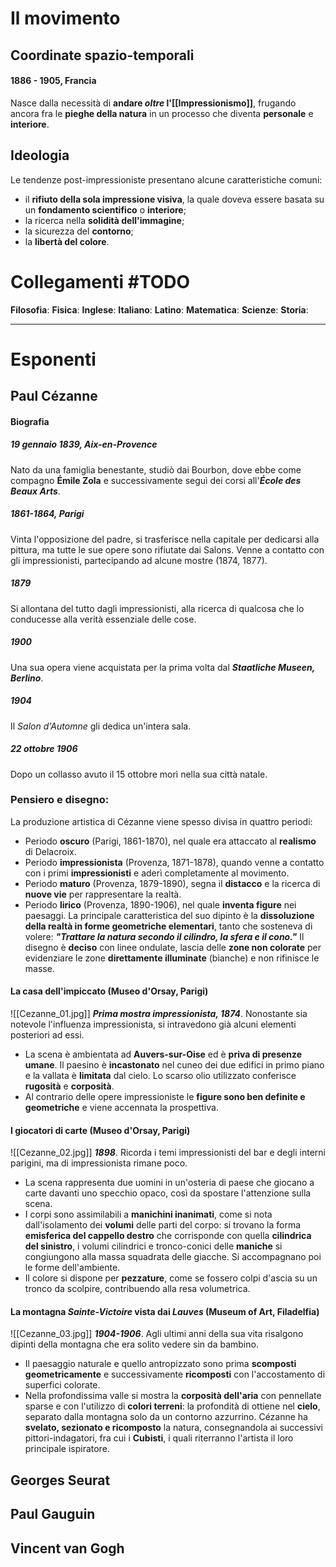 # Il movimento
## Coordinate spazio-temporali
#### 1886 - 1905, Francia
Nasce dalla necessità di **andare *oltre* l'[[Impressionismo]]**, frugando ancora fra le **pieghe della natura** in un processo che diventa **personale** e **interiore**.
## Ideologia
Le tendenze post-impressioniste presentano alcune caratteristiche comuni:
- il **rifiuto della sola impressione visiva**, la quale doveva essere basata su un **fondamento scientifico** o **interiore**;
- la ricerca nella **solidità dell'immagine**;
- la sicurezza del **contorno**;
- la **libertà del colore**.
# Collegamenti #TODO 
**Filosofia**:
**Fisica**:
**Inglese**:
**Italiano**:
**Latino**:
**Matematica**:
**Scienze**:
**Storia**:

---
# Esponenti
## Paul Cézanne
#### Biografia
##### 19 gennaio 1839, Aix-en-Provence 
Nato da una famiglia benestante, studiò dai Bourbon, dove ebbe come compagno **Émile Zola** e successivamente seguì dei corsi all'***École des Beaux Arts***.
##### 1861-1864, Parigi
Vinta l'opposizione del padre, si trasferisce nella capitale per dedicarsi alla pittura, ma tutte le sue opere sono rifiutate dai Salons. Venne a contatto con gli impressionisti, partecipando ad alcune mostre (1874, 1877).
##### 1879
Si allontana del tutto dagli impressionisti, alla ricerca di qualcosa che lo conducesse alla verità essenziale delle cose.
##### 1900
Una sua opera viene acquistata per la prima volta dal ***Staatliche Museen, Berlino***.
##### 1904
Il *Salon d'Automne* gli dedica un'intera sala.
##### 22 ottobre 1906
Dopo un collasso avuto il 15 ottobre morì nella sua città natale.
### Pensiero e disegno:
La produzione artistica di Cézanne viene spesso divisa in quattro periodi:
* Periodo **oscuro** (Parigi, 1861-1870), nel quale era attaccato al **realismo** di Delacroix.
* Periodo **impressionista** (Provenza, 1871-1878), quando venne a contatto con i primi **impressionisti** e aderì completamente al movimento.
* Periodo **maturo** (Provenza, 1879-1890), segna il **distacco** e la ricerca di **nuove vie** per rappresentare la realtà.
* Periodo **lirico** (Provenza, 1890-1906), nel quale **inventa figure** nei paesaggi.
La principale caratteristica del suo dipinto è la **dissoluzione della realtà in forme geometriche elementari**, tanto che sosteneva di volere:
***"Trattare la natura secondo il cilindro, la sfera e il cono."***
Il disegno è **deciso** con linee ondulate, lascia delle **zone non colorate** per evidenziare le zone **direttamente illuminate** (bianche) e non rifinisce le masse.
#### La casa dell'impiccato (Museo d'Orsay, Parigi)
![[Cezanne_01.jpg]]
***Prima mostra impressionista, 1874***. Nonostante sia notevole l'influenza impressionista, si intravedono già alcuni elementi posteriori ad essi.
- La scena è ambientata ad **Auvers-sur-Oise** ed è **priva di presenze umane**. Il paesino è **incastonato** nel cuneo dei due edifici in primo piano e la vallata è **limitata** dal cielo. Lo scarso olio utilizzato conferisce **rugosità** e **corposità**.
- Al contrario delle opere impressioniste le **figure sono ben definite e geometriche** e viene accennata la prospettiva.
#### I giocatori di carte (Museo d'Orsay, Parigi)
![[Cezanne_02.jpg]]
***1898***. Ricorda i temi impressionisti del bar e degli interni parigini, ma di impressionista rimane poco.
* La scena rappresenta due uomini in un'osteria di paese che giocano a carte davanti uno specchio opaco, così da spostare l'attenzione sulla scena.
* I corpi sono assimilabili a **manichini inanimati**, come si nota dall'isolamento dei **volumi** delle parti del corpo: si trovano la forma **emisferica del cappello destro** che corrisponde con quella **cilindrica del sinistro**, i volumi cilindrici e tronco-conici delle **maniche** si congiungono alla massa squadrata delle giacche. Si accompagnano poi le forme dell'ambiente.
* Il colore si dispone per **pezzature**, come se fossero colpi d'ascia su un tronco da scolpire, contribuendo alla resa volumetrica.
#### La montagna *Sainte-Victoire* vista dai *Lauves* (Museum of Art, Filadelfia)
![[Cezanne_03.jpg]]
***1904-1906***. Agli ultimi anni della sua vita risalgono dipinti della montagna che era solito vedere sin da bambino.
* Il paesaggio naturale e quello antropizzato sono prima **scomposti geometricamente** e successivamente **ricomposti** con l'accostamento di superfici colorate.
* Nella profondissima valle si mostra la **corposità dell'aria** con pennellate sparse e con l'utilizzo di **colori terreni**: la profondità di ottiene nel **cielo**, separato dalla montagna solo da un contorno azzurrino.
Cézanne ha **svelato, sezionato e ricomposto** la natura, consegnandola ai successivi pittori-indagatori, fra cui i **Cubisti**, i quali riterranno l'artista il loro principale ispiratore.
## Georges Seurat
## Paul Gauguin
## Vincent van Gogh
